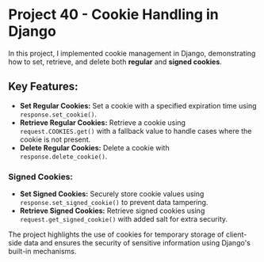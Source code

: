 # Project 40 - Cookie Handling in Django

In this project, I implemented cookie management in Django, demonstrating how to set, retrieve, and delete both **regular** and **signed cookies**.

## Key Features:
- **Set Regular Cookies:** Set a cookie with a specified expiration time using `response.set_cookie()`.
- **Retrieve Regular Cookies:** Retrieve a cookie using `request.COOKIES.get()` with a fallback value to handle cases where the cookie is not present.
- **Delete Regular Cookies:** Delete a cookie with `response.delete_cookie()`.

### Signed Cookies:
- **Set Signed Cookies:** Securely store cookie values using `response.set_signed_cookie()` to prevent data tampering.
- **Retrieve Signed Cookies:** Retrieve signed cookies using `request.get_signed_cookie()` with added salt for extra security.
  
The project highlights the use of cookies for temporary storage of client-side data and ensures the security of sensitive information using Django's built-in mechanisms.
